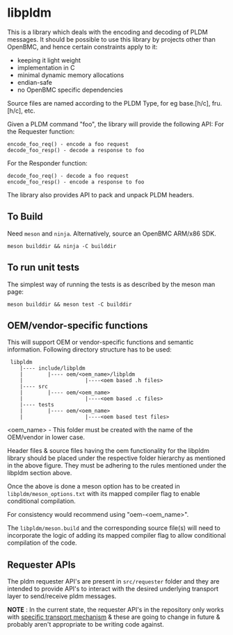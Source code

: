 # libpldm
This is a library which deals with the encoding and decoding of PLDM messages.
It should be possible to use this library by projects other than OpenBMC, and
hence certain constraints apply to it:
- keeping it light weight
- implementation in C
- minimal dynamic memory allocations
- endian-safe
- no OpenBMC specific dependencies

Source files are named according to the PLDM Type, for eg base.[h/c], fru.[h/c],
etc.

Given a PLDM command "foo", the library will provide the following API:
For the Requester function:
```
encode_foo_req() - encode a foo request
decode_foo_resp() - decode a response to foo
```
For the Responder function:
```
decode_foo_req() - decode a foo request
encode_foo_resp() - encode a response to foo
```
The library also provides API to pack and unpack PLDM headers.

## To Build
Need `meson` and `ninja`. Alternatively, source an OpenBMC ARM/x86 SDK.
```
meson builddir && ninja -C builddir
```
## To run unit tests
The simplest way of running the tests is as described by the meson man page:
```
meson builddir && meson test -C builddir
```
## OEM/vendor-specific functions
This will support OEM or vendor-specific functions and semantic information.
Following directory structure has to be used:
```
 libpldm
    |---- include/libpldm
    |        |---- oem/<oem_name>/libpldm
    |                    |----<oem based .h files>
    |---- src
    |        |---- oem/<oem_name>
    |                    |----<oem based .c files>
    |---- tests
    |        |---- oem/<oem_name>
    |                    |----<oem based test files>

```
<oem_name> - This folder must be created with the name of the OEM/vendor
in lower case.

Header files & source files having the oem functionality for the libpldm library
should be placed under the respective folder hierarchy as mentioned in the above
figure. They must be adhering to the rules mentioned under the libpldm section above.

Once the above is done a meson option has to be created in
`libpldm/meson_options.txt` with its mapped compiler flag to enable conditional
compilation.

For consistency would recommend using "oem-<oem_name>".

The `libpldm/meson.build` and the corresponding source file(s) will need to
incorporate the logic of adding its mapped compiler flag to allow conditional
compilation of the code.

## Requester APIs
The pldm requester API's are present in `src/requester` folder and they are intended
to provide API's to interact with the desired underlying transport layer to send/receive
pldm messages.

**NOTE** : In the current state, the requester API's in the repository only works with
[specific transport mechanism](https://github.com/openbmc/libmctp) & these are going to
change in future & probably aren't appropriate to be writing code against.
